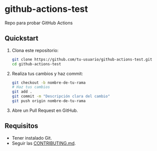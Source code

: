 # github-actions-test

Repo para probar GitHub Actions

## Quickstart

1. Clona este repositorio:
   ```sh
   git clone https://github.com/tu-usuario/github-actions-test.git
   cd github-actions-test
   ```
2. Realiza tus cambios y haz commit:
   ```sh
   git checkout -b nombre-de-tu-rama
   # Haz tus cambios
   git add .
   git commit -m "Descripción clara del cambio"
   git push origin nombre-de-tu-rama
   ```
3. Abre un Pull Request en GitHub.

## Requisitos
- Tener instalado Git.
- Seguir las [CONTRIBUTING.md](./CONTRIBUTING.md).

